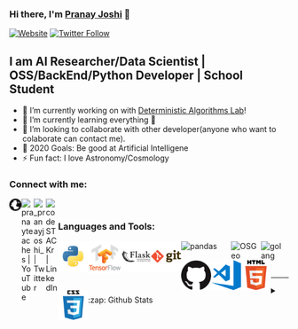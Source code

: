 ### Hi there, I'm [Pranay Joshi][website] 👋

[![Website](https://img.shields.io/website?label=pranayjoshi.github.io&style=for-the-badge&url=https%3A%2F%2Fpranayjoshi.github.io)](https://pranayjoshi.github.io)
[![Twitter Follow](https://img.shields.io/twitter/follow/_pranayjoshi_?color=1DA1F2&logo=twitter&style=for-the-badge)](https://twitter.com/intent/follow?original_referer=https%3A%2F%2Fgithub.com%2FcodeSTACKr&screen_name=_pranayjoshi_)

## I am AI Researcher/Data Scientist | OSS/BackEnd/Python Developer |  School Student

- 🔭 I’m currently working on with [Deterministic Algorithms Lab][org]!
- 🌱 I’m currently learning everything 🤣
- 👯 I’m looking to collaborate with other developer(anyone who want to colaborate can contact me).
- 🥅 2020 Goals: Be good at Artificial Intelligene
- ⚡ Fun fact: I love Astronomy/Cosmology

### Connect with me:

[<img align="left" alt="pranayjoshi.github.io" width="22px" src="https://raw.githubusercontent.com/iconic/open-iconic/master/svg/globe.svg" />][website]
[<img align="left" alt="pranayteaches | YouTube" width="22px" src="https://cdn.jsdelivr.net/npm/simple-icons@v3/icons/youtube.svg" />][youtube]
[<img align="left" alt="_pranayjoshi_ | Twitter" width="22px" src="https://cdn.jsdelivr.net/npm/simple-icons@v3/icons/twitter.svg" />][twitter]
[<img align="left" alt="codeSTACKr | LinkedIn" width="22px" src="https://cdn.jsdelivr.net/npm/simple-icons@v3/icons/linkedin.svg" />][linkedin]

<br />

### Languages and Tools:

[<img align="left" alt="python" width="54px" src="https://raw.githubusercontent.com/github/explore/80688e429a7d4ef2fca1e82350fe8e3517d3494d/topics/python/python.png" />][pythonplaylist]
[<img align="left" alt="tensorflow" width="60px" src="https://raw.githubusercontent.com/github/explore/80688e429a7d4ef2fca1e82350fe8e3517d3494d/topics/tensorflow/tensorflow.png" />][website]
[<img align="left" alt="flask" width="54px" src="https://raw.githubusercontent.com/github/explore/80688e429a7d4ef2fca1e82350fe8e3517d3494d/topics/flask/flask.png" />][website]
[<img align="left" alt="Git" width="54px" src="https://raw.githubusercontent.com/github/explore/80688e429a7d4ef2fca1e82350fe8e3517d3494d/topics/git/git.png" />][website]
[<img align="left" alt="pandas" width="90px" src="https://www.pinclipart.com/picdir/big/367-3678882_python-logo-clipart-easy-pandas-python-logo-png.png" />][website]
[<img align="left" alt="OSGeo" width="54px" src="https://pbs.twimg.com/profile_images/894429080527020033/D2Z_MEf__400x400.jpg" />][osgeoplaylist]
[<img align="left" alt="golang" width="40px" src="https://camo.githubusercontent.com/98ed65187a84ecf897273d9fa18118ce45845057/68747470733a2f2f7261772e6769746875622e636f6d2f676f6c616e672d73616d706c65732f676f706865722d766563746f722f6d61737465722f676f706865722e706e67" />][website]
[<img align="left" alt="GitHub" width="54px" src="https://raw.githubusercontent.com/github/explore/78df643247d429f6cc873026c0622819ad797942/topics/github/github.png" />][website]
[<img align="left" alt="Visual Studio Code" width="54px" src="https://raw.githubusercontent.com/github/explore/80688e429a7d4ef2fca1e82350fe8e3517d3494d/topics/visual-studio-code/visual-studio-code.png" />][website]
[<img align="left" alt="HTML5" width="54px" src="https://raw.githubusercontent.com/github/explore/80688e429a7d4ef2fca1e82350fe8e3517d3494d/topics/html/html.png" />][website]
[<img align="left" alt="CSS3" width="54px" src="https://raw.githubusercontent.com/github/explore/80688e429a7d4ef2fca1e82350fe8e3517d3494d/topics/css/css.png" />][website]
<br />
<br />
<br />

---

<details>
  <summary>:zap: Github Stats</summary>

  <img align="left" alt="Pranay Joshi's Github Stats" src="https://github-readme-stats.vercel.app/api?username=pranayjoshi&count_private=true&show_icons=true&hide_border=true&theme=tokyonight" />

</details>

[org]: https://www.linkedin.com/company/deterministic-algorithms-lab/
[website]: https://pranayjoshi.github.io
[twitter]: https://twitter.com/_pranayjoshi_
[youtube]: https://youtube.com/pranayteaches
[linkedin]: https://linkedin.com/in/pranay-joshi-111098187
[pythonplaylist]: https://www.youtube.com/watch?v=NZUxH7XP1iU&list=PLSSIwL0u9-8tXc9SjoFDTtvv2hN4Md2BH
[osgeoplaylist]: https://www.youtube.com/watch?v=9dV6HOvJQx4&list=PLSSIwL0u9-8sGBdokZ6rcyPT6SKSqTh0J
